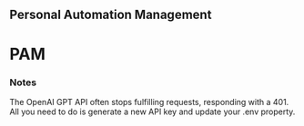 ## Personal Automation Management
# PAM

### Notes
The OpenAI GPT API often stops fulfilling requests, responding with a 401. All you need to do is generate a new API key and update your .env property.
